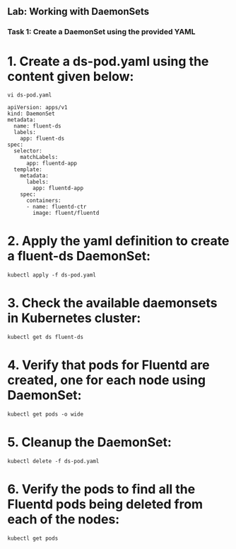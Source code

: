 ## Lab: Working with DaemonSets

### Task 1: Create a DaemonSet using the provided YAML

# 1. Create a ds-pod.yaml using the content given below:
```vi ds-pod.yaml```
```
apiVersion: apps/v1
kind: DaemonSet
metadata:
  name: fluent-ds
  labels:
    app: fluent-ds
spec:
  selector:
    matchLabels:
      app: fluentd-app
  template:
    metadata:
      labels:
        app: fluentd-app
    spec:
      containers:
      - name: fluentd-ctr
        image: fluent/fluentd
```

# 2. Apply the yaml definition to create a fluent-ds DaemonSet:
```
kubectl apply -f ds-pod.yaml
```
# 3. Check the available daemonsets in Kubernetes cluster:
```
kubectl get ds fluent-ds
```
# 4. Verify that pods for Fluentd are created, one for each node using DaemonSet:
```
kubectl get pods -o wide
```
# 5. Cleanup the DaemonSet:
```
kubectl delete -f ds-pod.yaml
```
# 6. Verify the pods to find all the Fluentd pods being deleted from each of the nodes:
```
kubectl get pods
```
